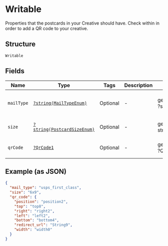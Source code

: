 
# Writable

Properties that the postcards in your Creative should have. Check within in order to add a QR code to your creative.

## Structure

`Writable`

## Fields

| Name | Type | Tags | Description | Getter | Setter |
|  --- | --- | --- | --- | --- | --- |
| `mailType` | [`?string(MailTypeEnum)`](../../doc/models/mail-type-enum.md) | Optional | - | getMailType(): ?string | setMailType(?string mailType): void |
| `size` | [`?string(PostcardSizeEnum)`](../../doc/models/postcard-size-enum.md) | Optional | - | getSize(): ?string | setSize(?string size): void |
| `qrCode` | [`?QrCode1`](../../doc/models/qr-code-1.md) | Optional | - | getQrCode(): ?QrCode1 | setQrCode(?QrCode1 qrCode): void |

## Example (as JSON)

```json
{
  "mail_type": "usps_first_class",
  "size": "6x9",
  "qr_code": {
    "position": "position2",
    "top": "top8",
    "right": "right2",
    "left": "left2",
    "bottom": "bottom4",
    "redirect_url": "String9",
    "width": "width0"
  }
}
```

